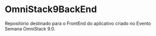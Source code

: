 # OmniStack9BackEnd

 Repositório destinado para o FrontEnd do aplicativo criado no Evento Semana OmniStack 9.0.
